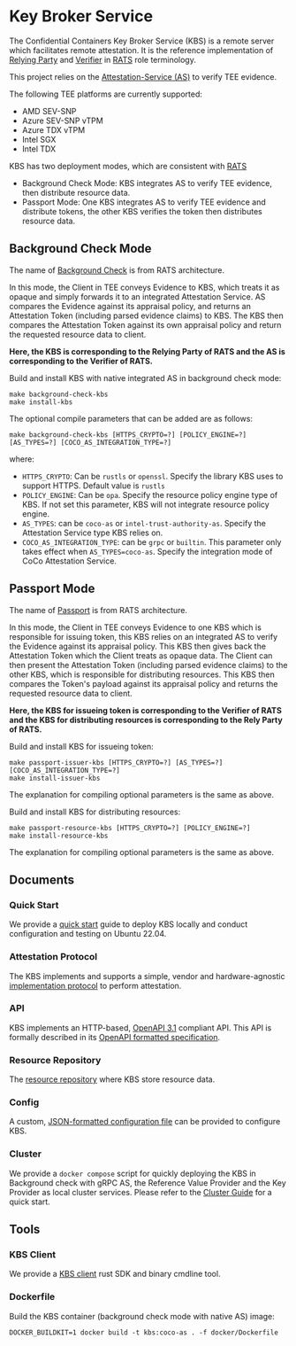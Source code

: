 # Key Broker Service

The Confidential Containers Key Broker Service (KBS) is a remote server which facilitates remote attestation.
It is the reference implementation of [Relying Party](https://www.ietf.org/archive/id/draft-ietf-rats-architecture-22.html)
and [Verifier](https://www.ietf.org/archive/id/draft-ietf-rats-architecture-22.html) in [RATS](https://datatracker.ietf.org/doc/draft-ietf-rats-architecture/)
role terminology.

This project relies on the [Attestation-Service (AS)](https://github.com/confidential-containers/attestation-service) to verify TEE evidence.

The following TEE platforms are currently supported:

- AMD SEV-SNP
- Azure SEV-SNP vTPM
- Azure TDX vTPM
- Intel SGX
- Intel TDX

KBS has two deployment modes, which are consistent with [RATS](https://www.ietf.org/archive/id/draft-ietf-rats-architecture-22.html)
- Background Check Mode: KBS integrates AS to verify TEE evidence, then distribute resource data.
- Passport Mode: One KBS integrates AS to verify TEE evidence and distribute tokens,
the other KBS verifies the token then distributes resource data.

## Background Check Mode

The name of [Background Check](https://www.ietf.org/archive/id/draft-ietf-rats-architecture-22.html#section-5.2) is from RATS architecture.

In this mode, the Client in TEE conveys Evidence to KBS,
which treats it as opaque and simply forwards it to an integrated Attestation Service.
AS compares the Evidence against its appraisal policy, and returns an Attestation Token (including parsed evidence claims) to KBS.
The KBS then compares the Attestation Token against its own appraisal policy and return the requested resource data to client.

**Here, the KBS is corresponding to the Relying Party of RATS and the AS is corresponding to the Verifier of RATS.**

Build and install KBS with native integrated AS in background check mode:
```shell
make background-check-kbs
make install-kbs
```

The optional compile parameters that can be added are as follows:
```shell
make background-check-kbs [HTTPS_CRYPTO=?] [POLICY_ENGINE=?] [AS_TYPES=?] [COCO_AS_INTEGRATION_TYPE=?]
```

where:
- `HTTPS_CRYPTO`: 
Can be `rustls` or `openssl`. Specify the library KBS uses to support HTTPS.
Default value is `rustls`
- `POLICY_ENGINE`: Can be `opa`.
Specify the resource policy engine type of KBS.
If not set this parameter, KBS will not integrate resource policy engine.
- `AS_TYPES`: can be `coco-as` or `intel-trust-authority-as`.
Specify the Attestation Service type KBS relies on.
- `COCO_AS_INTEGRATION_TYPE`: can be `grpc` or `builtin`. This parameter only takes effect when `AS_TYPES=coco-as`.
Specify the integration mode of CoCo Attestation Service.


## Passport Mode

The name of [Passport](https://www.ietf.org/archive/id/draft-ietf-rats-architecture-22.html#section-5.1) is from RATS architecture.

In this mode, the Client in TEE conveys Evidence to one KBS which is responsible for issuing token,
this KBS relies on an integrated AS to verify the Evidence against its appraisal policy.
This KBS then gives back the Attestation Token which the Client treats as opaque data.
The Client can then present the Attestation Token (including parsed evidence claims) to the other KBS,
which is responsible for distributing resources.
This KBS then compares the Token's payload against its appraisal policy and returns the requested resource data to client.

**Here, the KBS for issueing token is corresponding to the Verifier of RATS and the KBS for distributing resources is corresponding to the Rely Party of RATS.**

Build and install KBS for issueing token:
```shell
make passport-issuer-kbs [HTTPS_CRYPTO=?] [AS_TYPES=?] [COCO_AS_INTEGRATION_TYPE=?]
make install-issuer-kbs
```

The explanation for compiling optional parameters is the same as above.

Build and install KBS for distributing resources:
```shell
make passport-resource-kbs [HTTPS_CRYPTO=?] [POLICY_ENGINE=?]
make install-resource-kbs
```

The explanation for compiling optional parameters is the same as above.

## Documents

### Quick Start

We provide a [quick start](./quickstart.md) guide to deploy KBS locally and conduct configuration and testing on Ubuntu 22.04.

### Attestation Protocol
The KBS implements and supports a simple, vendor and hardware-agnostic
[implementation protocol](./docs/kbs_attestation_protocol.md) to perform attestation.

### API
KBS implements an HTTP-based, [OpenAPI 3.1](https://spec.openapis.org/oas/v3.1.0) compliant API.
This API is formally described in its [OpenAPI formatted specification](./docs/kbs.yaml).

### Resource Repository
The [resource repository](./docs/resource_repository.md) where KBS store resource data.

### Config
A custom, [JSON-formatted configuration file](./docs/config.md) can be provided to configure KBS.

### Cluster
We provide a `docker compose` script for quickly deploying the KBS in Background check with gRPC AS,
the Reference Value Provider and the Key Provider
as local cluster services. Please refer to the [Cluster Guide](./docs/cluster.md)
for a quick start.

## Tools

### KBS Client
We provide a [KBS client](./tools/client/) rust SDK and binary cmdline tool.

### Dockerfile
Build the KBS container (background check mode with native AS) image:

```shell
DOCKER_BUILDKIT=1 docker build -t kbs:coco-as . -f docker/Dockerfile
```
